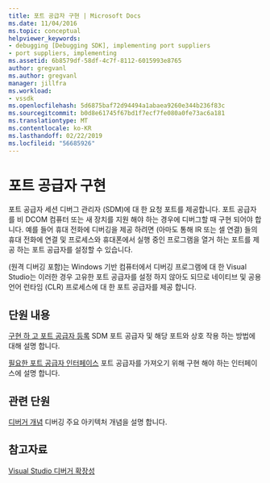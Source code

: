 ```yaml
---
title: 포트 공급자 구현 | Microsoft Docs
ms.date: 11/04/2016
ms.topic: conceptual
helpviewer_keywords:
- debugging [Debugging SDK], implementing port suppliers
- port suppliers, implementing
ms.assetid: 6b8579df-58df-4c7f-8112-6015993e8765
author: gregvanl
ms.author: gregvanl
manager: jillfra
ms.workload:
- vssdk
ms.openlocfilehash: 5d6875baf72d94494a1abaea9260e344b236f83c
ms.sourcegitcommit: b0d8e61745f67bd1f7ecf7fe080a0fe73ac6a181
ms.translationtype: MT
ms.contentlocale: ko-KR
ms.lasthandoff: 02/22/2019
ms.locfileid: "56685926"
---
```

# <a name="implement-a-port-supplier"></a>포트 공급자 구현
포트 공급자 세션 디버그 관리자 (SDM)에 대 한 요청 포트를 제공합니다. 포트 공급자를 비 DCOM 컴퓨터 또는 새 장치를 지원 해야 하는 경우에 디버그할 때 구현 되어야 합니다. 예를 들어 휴대 전화에 디버깅을 제공 하려면 (아마도 통해 IR 또는 셀 연결) 들의 휴대 전화에 연결 및 프로세스와 휴대폰에서 실행 중인 프로그램을 열거 하는 포트를 제공 하는 포트 공급자를 설정할 수 있습니다.

 (원격 디버깅 포함)는 Windows 기반 컴퓨터에서 디버깅 프로그램에 대 한 Visual Studio는 이러한 경우 고유한 포트 공급자를 설정 하지 않아도 되므로 네이티브 및 공용 언어 런타임 (CLR) 프로세스에 대 한 포트 공급자를 제공 합니다.

## <a name="in-this-section"></a>단원 내용
 [구현 하 고 포트 공급자 등록](../../extensibility/debugger/implementing-and-registering-a-port-supplier.md) SDM 포트 공급자 및 해당 포트와 상호 작용 하는 방법에 대해 설명 합니다.

 [필요한 포트 공급자 인터페이스](../../extensibility/debugger/required-port-supplier-interfaces.md) 포트 공급자를 가져오기 위해 구현 해야 하는 인터페이스에 설명 합니다.

## <a name="related-sections"></a>관련 단원
 [디버거 개념](../../extensibility/debugger/debugger-concepts.md) 디버깅 주요 아키텍처 개념을 설명 합니다.

## <a name="see-also"></a>참고자료
 [Visual Studio 디버거 확장성](../../extensibility/debugger/visual-studio-debugger-extensibility.md)